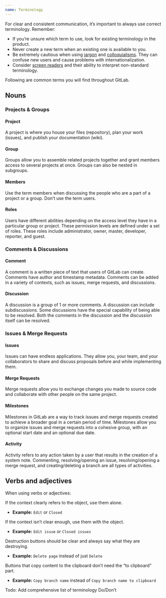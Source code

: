 ```yaml
---
name: Terminology
---
```


For clear and consistent communication, it’s important to always use correct terminology. Remember: 

* If you’re unsure which term to use, look for existing terminology in the product.
* Never create a new term when an existing one is available to you.
* Be extremely cautious when using [jargon](https://examples.yourdictionary.com/examples-of-jargon.html) and [colloquialisms](https://www.quickanddirtytips.com/education/grammar/writing-with-slang). They can confuse new users and cause problems with internationalization.
* Consider [screen readers](https://accessibility.blog.gov.uk/2017/02/08/advice-for-creating-content-that-works-well-with-screen-readers/) and their ability to interpret non-standard terminology.

Following are common terms you will find throughout GitLab.

## Nouns

### Projects & Groups

#### Project

A project is where you house your files (repository), plan your work (issues), and publish your documentation (wiki).

#### Group

Groups allow you to assemble related projects together and grant members access to several projects at once. Groups can also be nested in subgroups.

#### Members

Use the term members when discussing the people who are a part of a project or a group. Don’t use the term users.

#### Roles

Users have different abilities depending on the access level they have in a particular group or project. These permission levels are defined under a set of roles. These roles include administrator, owner, master, developer, reporter, and guest.

### Comments & Discussions

#### Comment

A comment is a written piece of text that users of GitLab can create. Comments have author and timestamp metadata. Comments can be added in a variety of contexts, such as issues, merge requests, and discussions.

#### Discussion

A discussion is a group of 1 or more comments. A discussion can include subdiscussions. Some discussions have the special capability of being able to be resolved. Both the comments in the discussion and the discussion itself can be resolved.

### Issues & Merge Requests

#### Issues

Issues can have endless applications. They allow you, your team, and your collaborators to share and discuss proposals before and while implementing them.

#### Merge Requests

Merge requests allow you to exchange changes you made to source code and collaborate with other people on the same project.

#### Milestones

Milestones in GitLab are a way to track issues and merge requests created to achieve a broader goal in a certain period of time. Milestones allow you to organize issues and merge requests into a cohesive group, with an optional start date and an optional due date.

#### Activity

Activity refers to any action taken by a user that results in the creation of a system note. Commenting, resolving/opening an issue, resolving/opening a merge request, and creating/deleting a branch are all types of activities.

## Verbs and adjectives

When using verbs or adjectives:

If the context clearly refers to the object, use them alone.
* **Example:** `Edit` or `Closed`

If the context isn’t clear enough, use them with the object.
* **Example:** `Edit issue` or `Closed issues`

Destruction buttons should be clear and always say what they are destroying.
* **Example:** `Delete page` instead of just `Delete`

Buttons that copy content to the clipboard don’t need the “to clipboard” part.
* **Example:** `Copy branch name` instead of `Copy branch name to clipboard`

Todo: Add comprehensive list of terminology Do/Don’t
